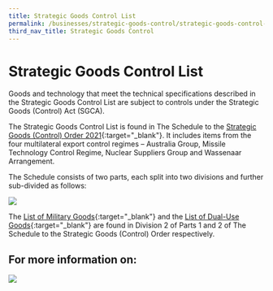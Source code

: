 ```yaml
---
title: Strategic Goods Control List
permalink: /businesses/strategic-goods-control/strategic-goods-control-list
third_nav_title: Strategic Goods Control
---
```


# Strategic Goods Control List

Goods and technology that meet the technical specifications described in the Strategic Goods Control List are subject to controls under the Strategic Goods (Control) Act (SGCA).

The Strategic Goods Control List is found in The Schedule to the  [Strategic Goods (Control) Order 2021](https://sso.agc.gov.sg/SL-Supp/S564-2021/Published/20210802?DocDate=20210802){:target="_blank"}. It includes items from the four multilateral export control regimes – Australia Group, Missile Technology Control Regime, Nuclear Suppliers Group and Wassenaar Arrangement.

The Schedule consists of two parts, each split into two divisions and further sub-divided as follows:

![](/images/control-list1.png)  


The  [List of Military Goods](/businesses/strategic-goods-control/strategic-goods-control-list/list-of-military-goods){:target="_blank"} and the  [List of Dual-Use Goods](/businesses/strategic-goods-control/strategic-goods-control-list/list-of-dual-use-goods){:target="_blank"} are found in Division 2 of Parts 1 and 2 of The Schedule to the Strategic Goods (Control) Order respectively.

## For more information on:

[![](/images/SGC/SGCL.jpg)](/businesses/strategic-goods-control/strategic-goods-control-list-2/determination-of-strategic-goods)
